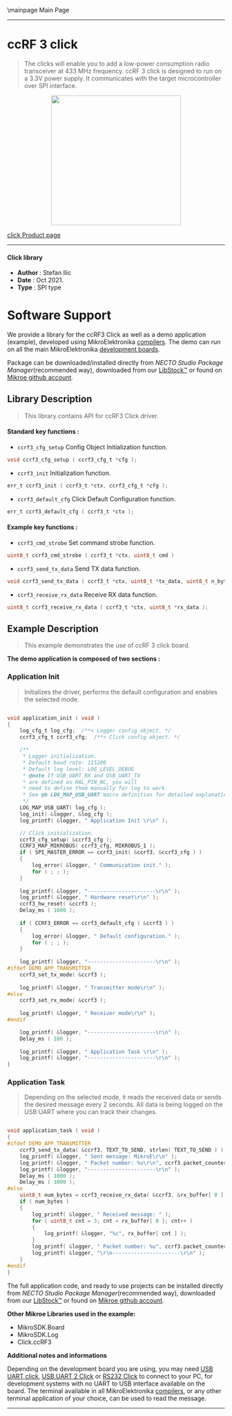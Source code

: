 \mainpage Main Page

---
# ccRF 3 click

> The clicks will enable you to add a low-power consumption radio transceiver at 433 MHz frequency. ccRF 3 click is designed to run on a 3.3V power supply. It communicates with the target microcontroller over SPI interface.

<p align="center">
  <img src="https://download.mikroe.com/images/click_for_ide/ccrf3_click.png" height=300px>
</p>

[click Product page](https://www.mikroe.com/ccrf-3-click)

---


#### Click library

- **Author**        : Stefan Ilic
- **Date**          : Oct 2021.
- **Type**          : SPI type


# Software Support

We provide a library for the ccRF3 Click
as well as a demo application (example), developed using MikroElektronika
[compilers](https://www.mikroe.com/necto-studio).
The demo can run on all the main MikroElektronika [development boards](https://www.mikroe.com/development-boards).

Package can be downloaded/installed directly from *NECTO Studio Package Manager*(recommended way), downloaded from our [LibStock&trade;](https://libstock.mikroe.com) or found on [Mikroe github account](https://github.com/MikroElektronika/mikrosdk_click_v2/tree/master/clicks).

## Library Description

> This library contains API for ccRF3 Click driver.

#### Standard key functions :

- `ccrf3_cfg_setup` Config Object Initialization function.
```c
void ccrf3_cfg_setup ( ccrf3_cfg_t *cfg );
```

- `ccrf3_init` Initialization function.
```c
err_t ccrf3_init ( ccrf3_t *ctx, ccrf3_cfg_t *cfg );
```

- `ccrf3_default_cfg` Click Default Configuration function.
```c
err_t ccrf3_default_cfg ( ccrf3_t *ctx );
```

#### Example key functions :

- `ccrf3_cmd_strobe` Set command strobe function.
```c
uint8_t ccrf3_cmd_strobe ( ccrf3_t *ctx, uint8_t cmd )
```

- `ccrf3_send_tx_data` Send TX data function.
```c
void ccrf3_send_tx_data ( ccrf3_t *ctx, uint8_t *tx_data, uint8_t n_bytes );
```

- `ccrf3_receive_rx_data` Receive RX data function.
```c
uint8_t ccrf3_receive_rx_data ( ccrf3_t *ctx, uint8_t *rx_data );
```

## Example Description

> This example demonstrates the use of ccRF 3 click board.

**The demo application is composed of two sections :**

### Application Init

> Initializes the driver, performs the default configuration and enables the selected mode.

```c

void application_init ( void )
{
    log_cfg_t log_cfg;  /**< Logger config object. */
    ccrf3_cfg_t ccrf3_cfg;  /**< Click config object. */

    /** 
     * Logger initialization.
     * Default baud rate: 115200
     * Default log level: LOG_LEVEL_DEBUG
     * @note If USB_UART_RX and USB_UART_TX 
     * are defined as HAL_PIN_NC, you will 
     * need to define them manually for log to work. 
     * See @b LOG_MAP_USB_UART macro definition for detailed explanation.
     */
    LOG_MAP_USB_UART( log_cfg );
    log_init( &logger, &log_cfg );
    log_printf( &logger, " Application Init \r\n" );

    // Click initialization.
    ccrf3_cfg_setup( &ccrf3_cfg );
    CCRF3_MAP_MIKROBUS( ccrf3_cfg, MIKROBUS_1 );
    if ( SPI_MASTER_ERROR == ccrf3_init( &ccrf3, &ccrf3_cfg ) )
    {
        log_error( &logger, " Communication init." );
        for ( ; ; );
    }
    
    log_printf( &logger, "----------------------\r\n" );
    log_printf( &logger, " Hardware reset\r\n" );
    ccrf3_hw_reset( &ccrf3 );
    Delay_ms ( 1000 );
    
    if ( CCRF3_ERROR == ccrf3_default_cfg ( &ccrf3 ) )
    {
        log_error( &logger, " Default configuration." );
        for ( ; ; );
    }
    
    log_printf( &logger, "----------------------\r\n" );
#ifdef DEMO_APP_TRANSMITTER
    ccrf3_set_tx_mode( &ccrf3 );
    
    log_printf( &logger, " Transmitter mode\r\n" );
#else
    ccrf3_set_rx_mode( &ccrf3 );
    
    log_printf( &logger, " Receiver mode\r\n" );
#endif

    log_printf( &logger, "----------------------\r\n" );
    Delay_ms ( 100 );
    
    log_printf( &logger, " Application Task \r\n" );
    log_printf( &logger, "----------------------\r\n" );
}

```

### Application Task

> Depending on the selected mode, it reads the received data or sends the desired message
> every 2 seconds. All data is being logged on the USB UART where you can track their changes.

```c

void application_task ( void )
{
#ifdef DEMO_APP_TRANSMITTER
    ccrf3_send_tx_data( &ccrf3, TEXT_TO_SEND, strlen( TEXT_TO_SEND ) );
    log_printf( &logger, " Sent message: MikroE\r\n" );
    log_printf( &logger, " Packet number: %u\r\n", ccrf3.packet_counter );
    log_printf( &logger, "----------------------\r\n" );
    Delay_ms ( 1000 );
    Delay_ms ( 1000 );
#else
    uint8_t num_bytes = ccrf3_receive_rx_data( &ccrf3, &rx_buffer[ 0 ] );
    if ( num_bytes )
    {
        log_printf( &logger, " Received message: " );
        for ( uint8_t cnt = 3; cnt < rx_buffer[ 0 ]; cnt++ )
        {
            log_printf( &logger, "%c", rx_buffer[ cnt ] );
        }
        log_printf( &logger, " Packet number: %u", ccrf3.packet_counter );
        log_printf( &logger, "\r\n----------------------\r\n" );
    }
#endif
}

```


The full application code, and ready to use projects can be installed directly from *NECTO Studio Package Manager*(recommended way), downloaded from our [LibStock&trade;](https://libstock.mikroe.com) or found on [Mikroe github account](https://github.com/MikroElektronika/mikrosdk_click_v2/tree/master/clicks).

**Other Mikroe Libraries used in the example:**

- MikroSDK.Board
- MikroSDK.Log
- Click.ccRF3

**Additional notes and informations**

Depending on the development board you are using, you may need
[USB UART click](http://shop.mikroe.com/usb-uart-click),
[USB UART 2 Click](http://shop.mikroe.com/usb-uart-2-click) or
[RS232 Click](http://shop.mikroe.com/rs232-click) to connect to your PC, for
development systems with no UART to USB interface available on the board. The
terminal available in all MikroElektronika
[compilers](http://shop.mikroe.com/compilers), or any other terminal application
of your choice, can be used to read the message.

---
